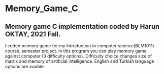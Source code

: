# Memory_Game_C

## Memory game C implementation coded by Harun OKTAY, 2021 Fall.
I coded memory game for my Introduction to computer science(BLM1011) course, semester project.
In this program you can play memory game against computer (3 difficulty options).
Difficulty choice changes size of matrix and memory of artificial intelligence.
English and Turkish language options are avaible.
